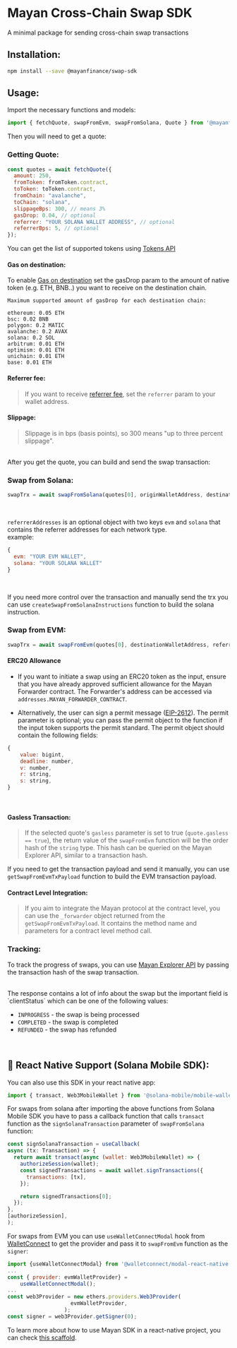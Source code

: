 
# Mayan Cross-Chain Swap SDK
A minimal package for sending cross-chain swap transactions

## Installation:

```bash
npm install --save @mayanfinance/swap-sdk
```

## Usage: 

Import the necessary functions and models: 

```javascript
import { fetchQuote, swapFromEvm, swapFromSolana, Quote } from '@mayanfinance/swap-sdk'
```

Then you will need to get a quote:

### Getting Quote:
```javascript
const quotes = await fetchQuote({
  amount: 250,
  fromToken: fromToken.contract,
  toToken: toToken.contract,
  fromChain: "avalanche",
  toChain: "solana",
  slippageBps: 300, // means 3%
  gasDrop: 0.04, // optional
  referrer: "YOUR SOLANA WALLET ADDRESS", // optional
  referrerBps: 5, // optional
});
```

You can get the list of supported tokens using [Tokens API](https://price-api.mayan.finance/swagger/)

#### Gas on destination:
To enable [Gas on destination](https://docs.mayan.finance/dapp/gas-on-destination) set the gasDrop param to the amount of native token (e.g. ETH, BNB..) you want to receive on the destination chain.


```
Maximum supported amount of gasDrop for each destination chain:

ethereum: 0.05 ETH
bsc: 0.02 BNB
polygon: 0.2 MATIC
avalanche: 0.2 AVAX
solana: 0.2 SOL
arbitrum: 0.01 ETH
optimism: 0.01 ETH
unichain: 0.01 ETH
base: 0.01 ETH
```

#### Referrer fee:
> If you want to receive [referrer fee](https://docs.mayan.finance/integration/referral), set the `referrer` param to your wallet address.

#### Slippage:
> Slippage is in bps (basis points), so 300 means "up to three percent slippage".

<br />
After you get the quote, you can build and send the swap transaction:

### Swap from Solana:

```javascript
swapTrx = await swapFromSolana(quotes[0], originWalletAddress, destinationWalletAddress, referrerAddresses, signSolanaTransaction, solanaConnection)
```
<br />

`referrerAddresses` is an optional object with two keys `evm` and `solana` that contains the referrer addresses for each network type.
<br />
example:

```javascript
{
  evm: "YOUR EVM WALLET",
  solana: "YOUR SOLANA WALLET"
}
```
<br />

If you need more control over the transaction and manually send the trx you can use `createSwapFromSolanaInstructions` function to build the solana instruction.


### Swap from EVM:

```javascript
swapTrx = await swapFromEvm(quotes[0], destinationWalletAddress, referrerAddress, provider, signer, permit?)
```

#### ERC20 Allowance

* If you want to initiate a swap using an ERC20 token as the input, ensure that you have already approved sufficient allowance for the Mayan Forwarder contract. The Forwarder's address can be accessed via `addresses.MAYAN_FORWARDER_CONTRACT`.


* Alternatively, the user can sign a permit message ([EIP-2612](https://eips.ethereum.org/EIPS/eip-2612)). The permit parameter is optional; you can pass the permit object to the function if the input token supports the permit standard. The permit object should contain the following fields:

```javascript
{
	value: bigint,
	deadline: number,
	v: number,
	r: string,
	s: string,
}
```
<br />

#### Gasless Transaction:
> If the selected quote's `gasless` parameter is set to true (`quote.gasless == true`), the return value of the `swapFromEvm` function will be the order hash of the `string` type. This hash can be queried on the Mayan Explorer API, similar to a transaction hash.




If you need to get the transaction payload and send it manually, you can use `getSwapFromEvmTxPayload` function to build the EVM transaction payload.

#### Contract Level Integration:
>If you aim to integrate the Mayan protocol at the contract level, you can use the `_forwarder` object returned from the `getSwapFromEvmTxPayload`. It contains the method name and parameters for a contract level method call.

### Tracking:
To track the progress of swaps, you can use [Mayan Explorer API](https://explorer-api.mayan.finance/swagger/#/default/SwapDetailsController_getSwapByTrxHash) by passing the transaction hash of the swap transaction.

<br />
The response contains a lot of info about the swap but the important field is `clientStatus` which can be one of the following values:

- `INPROGRESS` - the swap is being processed
- `COMPLETED` - the swap is completed
- `REFUNDED` - the swap has refunded

<br />

## 📱 React Native Support (Solana Mobile SDK):

You can also use this SDK in your react native app:
<br />
```javascript
import { transact, Web3MobileWallet } from '@solana-mobile/mobile-wallet-adapter-protocol-web3js';
```

For swaps from solana after importing the above functions from Solana Mobile SDK you have to pass a callback function that calls `transact` function as the `signSolanaTransaction` parameter of `swapFromSolana` function:


```javascript
const signSolanaTransaction = useCallback(
async (tx: Transaction) => {
  return await transact(async (wallet: Web3MobileWallet) => {
    authorizeSession(wallet);
    const signedTransactions = await wallet.signTransactions({
      transactions: [tx],
    });

    return signedTransactions[0];
  });
},
[authorizeSession],
);
```

For swaps from EVM you can use `useWalletConnectModal` hook from  [WalletConnect](https://github.com/WalletConnect/modal-react-native) to get the provider and pass it to `swapFromEvm` function as the `signer`:

```javascript
import {useWalletConnectModal} from '@walletconnect/modal-react-native';
...
const { provider: evmWalletProvider} =
    useWalletConnectModal();
...
const web3Provider = new ethers.providers.Web3Provider(
                    evmWalletProvider,
                  );
const signer = web3Provider.getSigner(0);
```

To learn more about how to use Mayan SDK in a react-native project, you can check [this scaffold](https://github.com/mayan-finance/react-native-scaffold).
